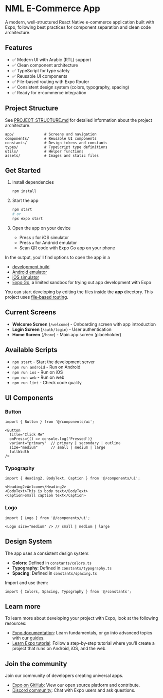 # NML E-Commerce App

A modern, well-structured React Native e-commerce application built with Expo, following best practices for component separation and clean code architecture.

## Features

- ✅ Modern UI with Arabic (RTL) support
- ✅ Clean component architecture
- ✅ TypeScript for type safety
- ✅ Reusable UI components
- ✅ File-based routing with Expo Router
- ✅ Consistent design system (colors, typography, spacing)
- ✅ Ready for e-commerce integration

## Project Structure

See [PROJECT_STRUCTURE.md](./PROJECT_STRUCTURE.md) for detailed information about the project architecture.

```
app/              # Screens and navigation
components/       # Reusable UI components
constants/        # Design tokens and constants
types/            # TypeScript type definitions
utils/            # Helper functions
assets/           # Images and static files
```

## Get Started

1. Install dependencies

   ```bash
   npm install
   ```

2. Start the app

   ```bash
   npm start
   # or
   npx expo start
   ```

3. Open the app on your device

   - Press `i` for iOS simulator
   - Press `a` for Android emulator
   - Scan QR code with Expo Go app on your phone

In the output, you'll find options to open the app in a

- [development build](https://docs.expo.dev/develop/development-builds/introduction/)
- [Android emulator](https://docs.expo.dev/workflow/android-studio-emulator/)
- [iOS simulator](https://docs.expo.dev/workflow/ios-simulator/)
- [Expo Go](https://expo.dev/go), a limited sandbox for trying out app development with Expo

You can start developing by editing the files inside the **app** directory. This project uses [file-based routing](https://docs.expo.dev/router/introduction).

## Current Screens

- **Welcome Screen** (`/welcome`) - Onboarding screen with app introduction
- **Login Screen** (`/auth/login`) - User authentication
- **Home Screen** (`/home`) - Main app screen (placeholder)

## Available Scripts

- `npm start` - Start the development server
- `npm run android` - Run on Android
- `npm run ios` - Run on iOS
- `npm run web` - Run on web
- `npm run lint` - Check code quality

## UI Components

### Button
```tsx
import { Button } from '@/components/ui';

<Button 
  title="Click Me"
  onPress={() => console.log('Pressed')}
  variant="primary"  // primary | secondary | outline
  size="medium"      // small | medium | large
  fullWidth
/>
```

### Typography
```tsx
import { Heading2, BodyText, Caption } from '@/components/ui';

<Heading2>Welcome</Heading2>
<BodyText>This is body text</BodyText>
<Caption>Small caption text</Caption>
```

### Logo
```tsx
import { Logo } from '@/components/ui';

<Logo size="medium" /> // small | medium | large
```

## Design System

The app uses a consistent design system:
- **Colors**: Defined in `constants/colors.ts`
- **Typography**: Defined in `constants/typography.ts`
- **Spacing**: Defined in `constants/spacing.ts`

Import and use them:
```tsx
import { Colors, Spacing, Typography } from '@/constants';
```

## Learn more

To learn more about developing your project with Expo, look at the following resources:

- [Expo documentation](https://docs.expo.dev/): Learn fundamentals, or go into advanced topics with our [guides](https://docs.expo.dev/guides).
- [Learn Expo tutorial](https://docs.expo.dev/tutorial/introduction/): Follow a step-by-step tutorial where you'll create a project that runs on Android, iOS, and the web.

## Join the community

Join our community of developers creating universal apps.

- [Expo on GitHub](https://github.com/expo/expo): View our open source platform and contribute.
- [Discord community](https://chat.expo.dev): Chat with Expo users and ask questions.
